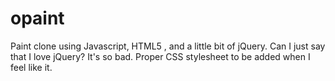 # opaint

Paint clone using Javascript, HTML5 <canvas>, and a little bit of jQuery.  Can I just say that I love jQuery? It's so bad.  Proper CSS stylesheet to be added when I feel like it.  
